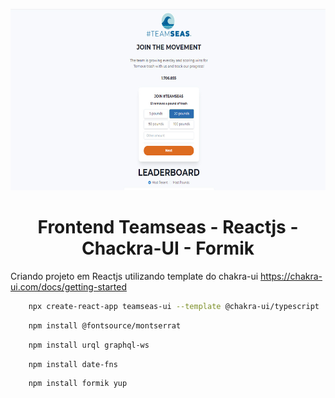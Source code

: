 <div align="center">
  <p align="center">
    <img src="src/assets/img1.jpg" width="680" height="290" alt="Teamseas" />
  </p>
 <h1>Frontend Teamseas - Reactjs - Chackra-UI - Formik</h1>
</div>

Criando projeto em Reactjs utilizando template do chakra-ui
https://chakra-ui.com/docs/getting-started

```bash
    npx create-react-app teamseas-ui --template @chakra-ui/typescript
```

```bash
    npm install @fontsource/montserrat
```

```bash
    npm install urql graphql-ws
```

```bash
    npm install date-fns
```

```bash
    npm install formik yup
```
